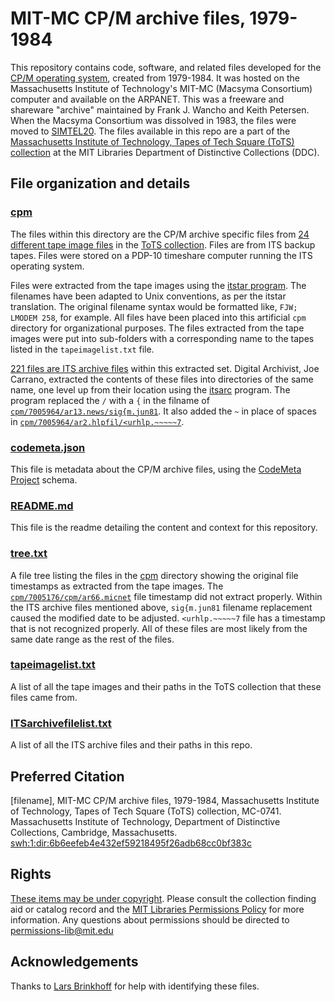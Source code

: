 # MIT-MC CP/M archive files, 1979-1984 
This repository contains code, software, and related files developed for the [CP/M operating system](https://en.wikipedia.org/wiki/CP/M), created from 1979-1984. It was hosted on the Massachusetts Institute of Technology's MIT-MC (Macsyma Consortium) computer and available on the ARPANET. This was a freeware and shareware "archive" maintained by Frank J. Wancho and Keith Petersen. When the Macsyma Consortium was dissolved in 1983, the files were moved to [SIMTEL20](https://www.cni.org/resources/historical-resources/farnet-stories-project/geographical-index/story149.NM). The files available in this repo are a part of the [Massachusetts Institute of Technology, Tapes of Tech Square (ToTS) collection](https://archivesspace.mit.edu/repositories/2/resources/1265) at the MIT Libraries Department of Distinctive Collections (DDC).
## File organization and details
### [cpm](../main/cpm)
The files within this directory are the CP/M archive specific files from [24 different tape image files](../main/tapeimagelist.txt) in the [ToTS collection](https://archivesspace.mit.edu/repositories/2/resources/1265). Files are from ITS backup tapes. Files were stored on a PDP-10 timeshare computer running the ITS operating system.

Files were extracted from the tape images using the [itstar program](https://github.com/PDP-10/itstar). The filenames have been adapted to Unix conventions, as per the itstar translation. The original filename syntax would be formatted like, `FJW; LMODEM 258`, for example. All files have been placed into this artificial `cpm` directory for organizational purposes. The files extracted from the tape images were put into sub-folders with a corresponding name to the tapes listed in the `tapeimagelist.txt` file.

[221 files are ITS archive files](../main/ITSarchivefilelist.txt) within this extracted set. Digital Archivist, Joe Carrano, extracted the contents of these files into directories of the same name, one level up from their location using the [itsarc](https://github.com/larsbrinkhoff/pdp10-its-disassembler/blob/master/itsarc.c) program. The program replaced the `/` with a `{` in the filname of [`cpm/7005964/ar13.news/sig{m.jun81`](../main/cpm/7005964/ar13.news/sig{m.jun81). It also added the `~` in place of spaces in [`cpm/7005964/ar2.hlpfil/<urhlp.~~~~~7`](../main/cpm/7005964/ar2.hlpfil/<urhlp.~~~~~7). 
### [codemeta.json](../main/codemeta.json)
This file is metadata about the CP/M archive files, using the [CodeMeta Project](https://codemeta.github.io/) schema.
### [README.md](../main/README.md)
This file is the readme detailing the content and context for this repository.
### [tree.txt](../main/tree.txt)
A file tree listing the files in the [cpm](../main/cpm) directory showing the original file timestamps as extracted from the tape images. The [`cpm/7005176/cpm/ar66.micnet`](../main/cpm/7005176/cpm/ar66.micnet) file timestamp did not extract properly. Within the ITS archive files mentioned above, `sig{m.jun81` filename replacement caused the modified date to be adjusted. `<urhlp.~~~~~7` file has a timestamp that is not recognized properly. All of these files are most likely from the same date range as the rest of the files. 
### [tapeimagelist.txt](../main/tapeimagelist.txt)
A list of all the tape images and their paths in the ToTS collection that these files came from.
### [ITSarchivefilelist.txt](../main/ITSarchivefilelist.txt)
A list of all the ITS archive files and their paths in this repo.
## Preferred Citation
[filename], MIT-MC CP/M archive files, 1979-1984, Massachusetts Institute of Technology, Tapes of Tech Square (ToTS) collection, MC-0741. Massachusetts Institute of Technology, Department of Distinctive Collections, Cambridge, Massachusetts. [swh:1:dir:6b6eefeb4e432ef59218495f26adb68cc0bf383c](https://archive.softwareheritage.org/swh:1:dir:6b6eefeb4e432ef59218495f26adb68cc0bf383c)
## Rights
[These items may be under copyright](https://rightsstatements.org/page/CNE/1.0/). Please consult the collection finding aid or catalog record and the [MIT Libraries Permissions Policy](https://libraries.mit.edu/about/policies/copyright-permissions-policy/) for more information. Any questions about permissions should be directed to [permissions-lib@mit.edu](mailto:permissions-lib@mit.edu)
## Acknowledgements
Thanks to [Lars Brinkhoff](https://github.com/larsbrinkhoff) for help with identifying these files.